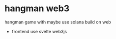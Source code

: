 # hangman web3

hangman game with maybe use solana build on web 

- frontend use svelte
    web3js

